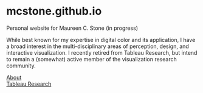 # mcstone.github.io
Personal website for Maureen C. Stone (in progress)

While best known for my expertise in digital color and its application, I have a broad interest in the multi-disciplinary areas of perception, design, and interactive visualization. I recently retired from Tableau Research, but intend to remain a (somewhat) active member of the visualization research community.


[About](https://mcstone.github.io/about)  
[Tableau Research](https://research.tableau.com/user/maureen-stone)
